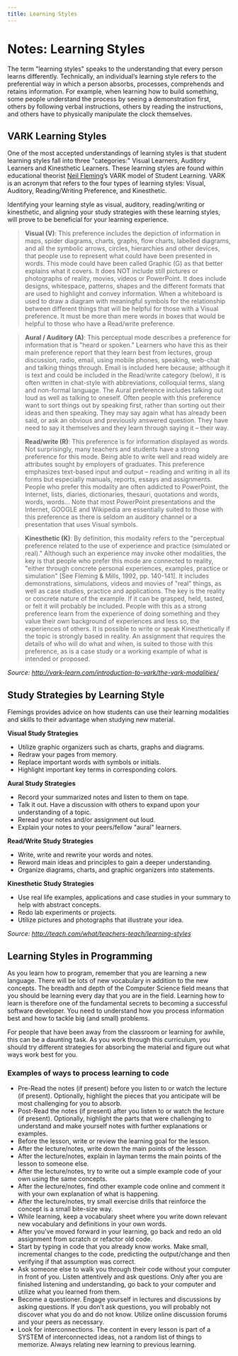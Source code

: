 ```yaml
---
title: Learning Styles
---
```


# Notes: Learning Styles

The term "learning styles" speaks to the understanding that every person learns differently. Technically, an individual’s learning style refers to the preferential way in which a person absorbs, processes, comprehends and retains information. For example, when learning how to build something, some people understand the process by seeing a demonstration first, others by following verbal instructions, others by reading the instructions, and others have to physically manipulate the clock themselves.

## VARK Learning Styles

One of the most accepted understandings of learning styles is that student learning styles fall into three "categories:" Visual Learners, Auditory Learners and Kinesthetic Learners. These learning styles are found within educational theorist [Neil Fleming](https://en.wikipedia.org/wiki/Neil_Fleming)’s VARK model of Student Learning. VARK is an acronym that refers to the four types of learning styles: Visual, Auditory, Reading/Writing Preference, and Kinesthetic.

Identifying your learning style as visual, auditory, reading/writing or kinesthetic, and aligning your study strategies with these learning styles, will prove to be beneficial for your learning experience.

> **Visual (V)**:
This preference includes the depiction of information in maps, spider diagrams, charts, graphs, flow charts, labelled diagrams, and all the symbolic arrows, circles, hierarchies and other devices, that people use to represent what could have been presented in words. This mode could have been called Graphic (G) as that better explains what it covers. It does NOT include still pictures or photographs of reality, movies, videos or PowerPoint. It does include designs, whitespace, patterns, shapes and the different formats that are used to highlight and convey information. When a whiteboard is used to draw a diagram with meaningful symbols for the relationship between different things that will be helpful for those with a Visual preference. It must be more than mere words in boxes that would be helpful to those who have a Read/write preference.

> **Aural / Auditory (A)**:
This perceptual mode describes a preference for information that is "heard or spoken." Learners who have this as their main preference report that they learn best from lectures, group discussion, radio, email, using mobile phones, speaking, web-chat and talking things through. Email is included here because; although it is text and could be included in the Read/write category (below), it is often written in chat-style with abbreviations, colloquial terms, slang and non-formal language. The Aural preference includes talking out loud as well as talking to oneself. Often people with this preference want to sort things out by speaking first, rather than sorting out their ideas and then speaking. They may say again what has already been said, or ask an obvious and previously answered question. They have need to say it themselves and they learn through saying it – their way.

> **Read/write (R)**:
This preference is for information displayed as words. Not surprisingly, many teachers and students have a strong preference for this mode. Being able to write well and read widely are attributes sought by employers of graduates. This preference emphasizes text-based input and output – reading and writing in all its forms but especially manuals, reports, essays and assignments. People who prefer this modality are often addicted to PowerPoint, the Internet, lists, diaries, dictionaries, thesauri, quotations and words, words, words… Note that most PowerPoint presentations and the Internet, GOOGLE and Wikipedia are essentially suited to those with this preference as there is seldom an auditory channel or a presentation that uses Visual symbols.

> **Kinesthetic (K)**:
By definition, this modality refers to the "perceptual preference related to the use of experience and practice (simulated or real)." Although such an experience may invoke other modalities, the key is that people who prefer this mode are connected to reality, "either through concrete personal experiences, examples, practice or simulation" [See Fleming & Mills, 1992, pp. 140-141]. It includes demonstrations, simulations, videos and movies of "real" things, as well as case studies, practice and applications. The key is the reality or concrete nature of the example. If it can be grasped, held, tasted, or felt it will probably be included. People with this as a strong preference learn from the experience of doing something and they value their own background of experiences and less so, the experiences of others. It is possible to write or speak Kinesthetically if the topic is strongly based in reality. An assignment that requires the details of who will do what and when, is suited to those with this preference, as is a case study or a working example of what is intended or proposed.

_Source: http://vark-learn.com/introduction-to-vark/the-vark-modalities/_

## Study Strategies by Learning Style

Flemings provides advice on how students can use their learning modalities and skills to their advantage when studying new material.

**Visual Study Strategies**
+ Utilize graphic organizers such as charts, graphs and diagrams.
+ Redraw your pages from memory.
+ Replace important words with symbols or initials.
+ Highlight important key terms in corresponding colors.

**Aural Study Strategies**
+ Record your summarized notes and listen to them on tape.
+ Talk it out. Have a discussion with others to expand upon your understanding of a topic.
+ Reread your notes and/or assignment out loud.
+ Explain your notes to your peers/fellow "aural" learners.

**Read/Write Study Strategies**
+ Write, write and rewrite your words and notes.
+ Reword main ideas and principles to gain a deeper understanding.
+ Organize diagrams, charts, and graphic organizers into statements.

**Kinesthetic Study Strategies**
+ Use real life examples, applications and case studies in your summary to help with abstract concepts.
+ Redo lab experiments or projects.
+ Utilize pictures and photographs that illustrate your idea.

_Source: http://teach.com/what/teachers-teach/learning-styles_

## Learning Styles in Programming

As you learn how to program, remember that you are learning a new language. There will be lots of new vocabulary in addition to the new concepts. The breadth and depth of the Computer Science field means that you should be learning every day that you are in the field. Learning how to learn is therefore one of the fundamental secrets to becoming a successful software developer. You need to understand how you process information best and how to tackle big (and small) problems.

For people that have been away from the classroom or learning for awhile, this can be a daunting task. As you work through this curriculum, you should try different strategies for absorbing the material and figure out what ways work best for you.

### Examples of ways to process learning to code
+ Pre-Read the notes (if present) before you listen to or watch the lecture (if present). Optionally, highlight the pieces that you anticipate will be most challenging for you to absorb.
+ Post-Read the notes (if present) after you listen to or watch the lecture (if present). Optionally, highlight the parts that were challenging to understand and make yourself notes with further explanations or examples.
+ Before the lesson, write or review the learning goal for the lesson.
+ After the lecture/notes, write down the main points of the lesson.
+ After the lecture/notes, explain in layman terms the main points of the lesson to someone else.
+ After the lecture/notes, try to write out a simple example code of your own using the same concepts.
+ After the lecture/notes, find other example code online and comment it with your own explanation of what is happening.
+ After the lecture/notes, try small exercise drills that reinforce the concept is a small bite-size way.
+ While learning, keep a vocabulary sheet where you write down relevant new vocabulary and definitions in your own words.
+ After you've moved forward in your learning, go back and redo an old assignment from scratch or refactor old code.
+ Start by typing in code that you already know works. Make small, incremental changes to the code, predicting the output/change and then verifying if that assumption was correct.
+ Ask someone else to walk you through their code without your computer in front of you. Listen attentively and ask questions. Only after you are finished listening and understanding, go back to your computer and utilize what you learned from them.
+ Become a questioner. Engage yourself in lectures and discussions by asking questions.  If you don’t ask questions, you will probably not discover what you do and do not know. Utilize online discussion forums and your peers as necessary.
+ Look for interconnections. The content in every lesson is part of a SYSTEM of interconnected ideas, not a random list of things to memorize. Always relating new learning to previous learning.
